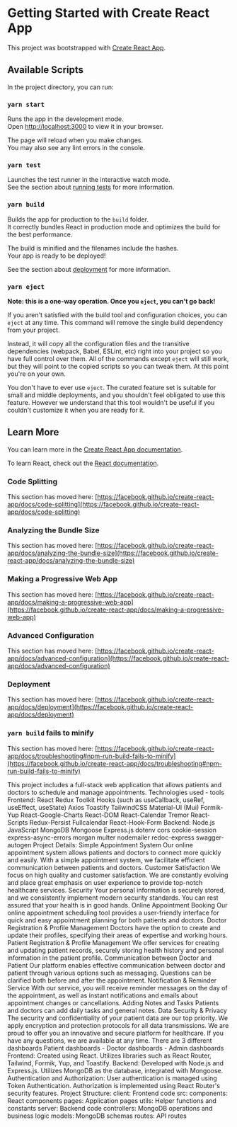 # Getting Started with Create React App

This project was bootstrapped with [Create React App](https://github.com/facebook/create-react-app).

## Available Scripts

In the project directory, you can run:

### `yarn start`

Runs the app in the development mode.\
Open [http://localhost:3000](http://localhost:3000) to view it in your browser.

The page will reload when you make changes.\
You may also see any lint errors in the console.

### `yarn test`

Launches the test runner in the interactive watch mode.\
See the section about [running tests](https://facebook.github.io/create-react-app/docs/running-tests) for more information.

### `yarn build`

Builds the app for production to the `build` folder.\
It correctly bundles React in production mode and optimizes the build for the best performance.

The build is minified and the filenames include the hashes.\
Your app is ready to be deployed!

See the section about [deployment](https://facebook.github.io/create-react-app/docs/deployment) for more information.

### `yarn eject`

**Note: this is a one-way operation. Once you `eject`, you can't go back!**

If you aren't satisfied with the build tool and configuration choices, you can `eject` at any time. This command will remove the single build dependency from your project.

Instead, it will copy all the configuration files and the transitive dependencies (webpack, Babel, ESLint, etc) right into your project so you have full control over them. All of the commands except `eject` will still work, but they will point to the copied scripts so you can tweak them. At this point you're on your own.

You don't have to ever use `eject`. The curated feature set is suitable for small and middle deployments, and you shouldn't feel obligated to use this feature. However we understand that this tool wouldn't be useful if you couldn't customize it when you are ready for it.

## Learn More

You can learn more in the [Create React App documentation](https://facebook.github.io/create-react-app/docs/getting-started).

To learn React, check out the [React documentation](https://reactjs.org/).

### Code Splitting

This section has moved here: [https://facebook.github.io/create-react-app/docs/code-splitting](https://facebook.github.io/create-react-app/docs/code-splitting)

### Analyzing the Bundle Size

This section has moved here: [https://facebook.github.io/create-react-app/docs/analyzing-the-bundle-size](https://facebook.github.io/create-react-app/docs/analyzing-the-bundle-size)

### Making a Progressive Web App

This section has moved here: [https://facebook.github.io/create-react-app/docs/making-a-progressive-web-app](https://facebook.github.io/create-react-app/docs/making-a-progressive-web-app)

### Advanced Configuration

This section has moved here: [https://facebook.github.io/create-react-app/docs/advanced-configuration](https://facebook.github.io/create-react-app/docs/advanced-configuration)

### Deployment

This section has moved here: [https://facebook.github.io/create-react-app/docs/deployment](https://facebook.github.io/create-react-app/docs/deployment)

### `yarn build` fails to minify

This section has moved here: [https://facebook.github.io/create-react-app/docs/troubleshooting#npm-run-build-fails-to-minify](https://facebook.github.io/create-react-app/docs/troubleshooting#npm-run-build-fails-to-minify)

This project includes a full-stack web application that allows patients and doctors to schedule and manage appointments.
Technologies used - tools
Frontend:
React
Redux Toolkit
Hooks (such as useCallback, useRef, useEffect, useState)
Axios
Toastify
TailwindCSS
Material-UI (Mui)
Formik-Yup
React-Google-Charts
React-DOM
React-Calendar
Tremor
React-Scripts
Redux-Persist
Fullcalendar
React-Hook-Form
Backend:
Node.js
JavaScript
MongoDB
Mongoose
Express.js
dotenv
cors
cookie-session
express-async-errors
morgan
multer
nodemailer
redoc-express
swagger-autogen
Project Details:
Simple Appointment System Our online appointment system allows patients and doctors to connect more quickly and easily. With a simple appointment system, we facilitate efficient communication between patients and doctors.
Customer Satisfaction We focus on high quality and customer satisfaction. We are constantly evolving and place great emphasis on user experience to provide top-notch healthcare services.
Security Your personal information is securely stored, and we consistently implement modern security standards. You can rest assured that your health is in good hands.
Online Appointment Booking Our online appointment scheduling tool provides a user-friendly interface for quick and easy appointment planning for both patients and doctors.
Doctor Registration & Profile Management Doctors have the option to create and update their profiles, specifying their areas of expertise and working hours.
Patient Registration & Profile Management We offer services for creating and updating patient records, securely storing health history and personal information in the patient profile.
Communication between Doctor and Patient Our platform enables effective communication between doctor and patient through various options such as messaging. Questions can be clarified both before and after the appointment.
Notification & Reminder Service With our service, you will receive reminder messages on the day of the appointment, as well as instant notifications and emails about appointment changes or cancellations.
Adding Notes and Tasks Patients and doctors can add daily tasks and general notes.
Data Security & Privacy The security and confidentiality of your patient data are our top priority. We apply encryption and protection protocols for all data transmissions.
We are proud to offer you an innovative and secure platform for healthcare. If you have any questions, we are available at any time.
There are 3 different dashboards Patient dashboards - Doctor dashboards - Admin dashboards
Frontend:
Created using React.
Utilizes libraries such as React Router, Tailwind, Formik, Yup, and Toastify.
Backend:
Developed with Node.js and Express.js.
Utilizes MongoDB as the database, integrated with Mongoose.
Authentication and Authorization:
User authentication is managed using Token Authentication.
Authorization is implemented using React Router's security features.
Project Structure:
client: Frontend code
src:
components: React components
pages: Application pages
utils: Helper functions and constants
server: Backend code
controllers: MongoDB operations and business logic
models: MongoDB schemas
routes: API routes
